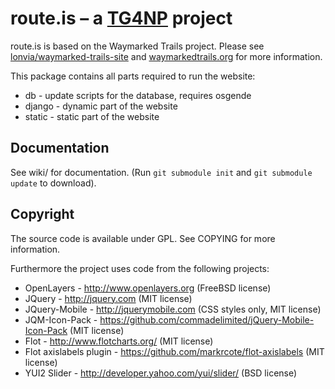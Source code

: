 route.is – a [TG4NP](http://tg4np.eu) project
=======================================================================

route.is is based on the Waymarked Trails project. Please see [lonvia/waymarked-trails-site](https://github.com/lonvia/waymarked-trails-site) and [waymarkedtrails.org](http://waymarkedtrails.org) for more information.

This package contains all parts required to run the website:

* db     - update scripts for the database, requires osgende
* django - dynamic part of the website
* static - static part of the website

Documentation
------------

See wiki/ for documentation. (Run `git submodule init` and `git submodule 
update` to download).

Copyright
---------

The source code is available under GPL. See COPYING for more information.

Furthermore the project uses code from the following projects:

 - OpenLayers - http://www.openlayers.org (FreeBSD license)
 - JQuery - http://jquery.com (MIT license)
 - JQuery-Mobile - http://jquerymobile.com (CSS styles only, MIT license)
 - JQM-Icon-Pack - https://github.com/commadelimited/jQuery-Mobile-Icon-Pack (MIT license)
 - Flot - http://www.flotcharts.org/ (MIT license)
 - Flot axislabels plugin - https://github.com/markrcote/flot-axislabels (MIT license)
 - YUI2 Slider - http://developer.yahoo.com/yui/slider/ (BSD license)

   
